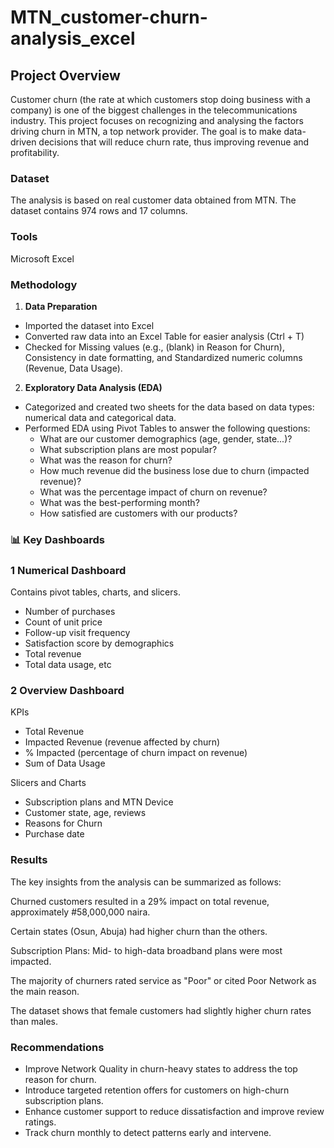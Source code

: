 # MTN_customer-churn-analysis_excel
## Project Overview
Customer churn (the rate at which customers stop doing business with a company) is one of the biggest challenges in the telecommunications industry. This project focuses on recognizing and analysing the factors driving churn in MTN, a top network provider. The goal is to make data-driven decisions that will reduce churn rate, thus improving revenue and profitability.
### Dataset
The analysis is based on real customer data obtained from MTN. The dataset contains 974 rows and 17 columns.
### Tools
Microsoft Excel
### Methodology
1. **Data Preparation**
- Imported the dataset into Excel
- Converted raw data into an Excel Table for easier analysis (Ctrl + T)
- Checked for Missing values (e.g., (blank) in Reason for Churn), Consistency in date formatting, and Standardized numeric columns (Revenue, Data Usage).

2. **Exploratory Data Analysis (EDA)**
- Categorized and created two sheets for the data based on data types: numerical data and categorical data.
- Performed EDA using Pivot Tables to answer the following questions:
  - What are our customer demographics (age, gender, state...)?
  - What subscription plans are most popular?
  - What was the reason for churn?
  - How much revenue did the business lose due to churn (impacted revenue)?
  - What was the percentage impact of churn on revenue?
  - What was the best-performing month?
  - How satisfied are customers with our products?

### 📊 Key Dashboards
### 1 **Numerical Dashboard**
Contains pivot tables, charts, and slicers.
- Number of purchases
- Count of unit price
- Follow-up visit frequency
- Satisfaction score by demographics
- Total revenue
- Total data usage, etc

### 2 **Overview Dashboard**
KPIs
- Total Revenue
- Impacted Revenue (revenue affected by churn)
- % Impacted (percentage of churn impact on revenue)
- Sum of Data Usage

Slicers and Charts
- Subscription plans and MTN Device
- Customer state, age, reviews
- Reasons for Churn
- Purchase date

### Results 
The key insights from the analysis can be summarized as follows:

Churned customers resulted in a 29% impact on total revenue, approximately #58,000,000 naira.

Certain states (Osun, Abuja) had higher churn than the others.

Subscription Plans: Mid- to high-data broadband plans were most impacted.

The majority of churners rated service as "Poor" or cited Poor Network as the main reason.

The dataset shows that female customers had slightly higher churn rates than males.

### Recommendations

- Improve Network Quality in churn-heavy states to address the top reason for churn.
- Introduce targeted retention offers for customers on high-churn subscription plans.
- Enhance customer support to reduce dissatisfaction and improve review ratings.
- Track churn monthly to detect patterns early and intervene.
